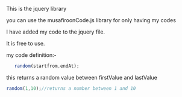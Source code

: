This is the jquery library

you can use the musafiroonCode.js library for only having my codes

I have added my code to the jquery file.

It is free to use.

my code definition:-
```javascript
   random(startfrom,endAt);
   ```
this returns a random value between firstValue and lastValue 

```javascript
random(1,10);//returns a number between 1 and 10
```

